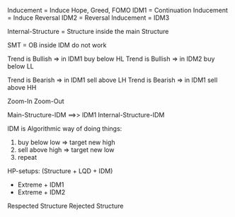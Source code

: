 Inducement = Induce Hope, Greed, FOMO
IDM1 = Continuation Inducement = Induce Reversal
IDM2 = Reversal Inducement = 
IDM3


Internal-Structure = Structure inside the main Structure

SMT = OB inside IDM do not work 


Trend is Bullish => in IDM1 buy below HL
Trend is Bullish => in IDM2 buy below LL

Trend is Bearish => in IDM1 sell above LH
Trend is Bearish => in IDM1 sell above HH

Zoom-In
Zoom-Out

Main-Structure-IDM  ==>> IDM1
Internal-Structure-IDM

IDM is Algorithmic way of doing things:
1. buy below low => target new high
2. sell above high => target new low
3. repeat


HP-setups: (Structure + LQD + IDM)
- Extreme + IDM1
- Extreme + IDM2

Respected Structure
Rejected Structure